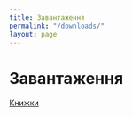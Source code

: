 ```yaml
---
title: Завантаження
permalink: "/downloads/"
layout: page
---
```

<h1 class="center">Завантаження</h1>
<div class="navigation">
<a href="https://1drv.ms/f/s!AjMqGBtfQpZihf1Op1Nr1nStNFJTrQ"><i class="fa fa-book"></i>Книжки</a>
</div>